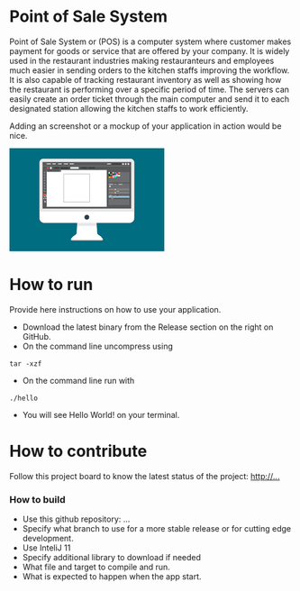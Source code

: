 # Point of Sale System
Point of Sale System or (POS) is a computer system where customer makes payment for
goods or service that are offered by your company. It is widely used in the restaurant industries
making restauranteurs and employees much easier in sending orders to the kitchen staffs
improving the workflow. It is also capable of tracking restaurant inventory as well as showing
how the restaurant is performing over a specific period of time. The servers can easily create an
order ticket through the main computer and send it to each designated station allowing the
kitchen staffs to work efficiently.


Adding an screenshot or a mockup of your application in action would be nice.  

![This is a screenshot.](images.png)
# How to run
Provide here instructions on how to use your application.   
- Download the latest binary from the Release section on the right on GitHub.  
- On the command line uncompress using
```
tar -xzf  
```
- On the command line run with
```
./hello
```
- You will see Hello World! on your terminal. 

# How to contribute
Follow this project board to know the latest status of the project: [http://...]([http://...])  

### How to build
- Use this github repository: ... 
- Specify what branch to use for a more stable release or for cutting edge development.  
- Use InteliJ 11
- Specify additional library to download if needed 
- What file and target to compile and run. 
- What is expected to happen when the app start. 
